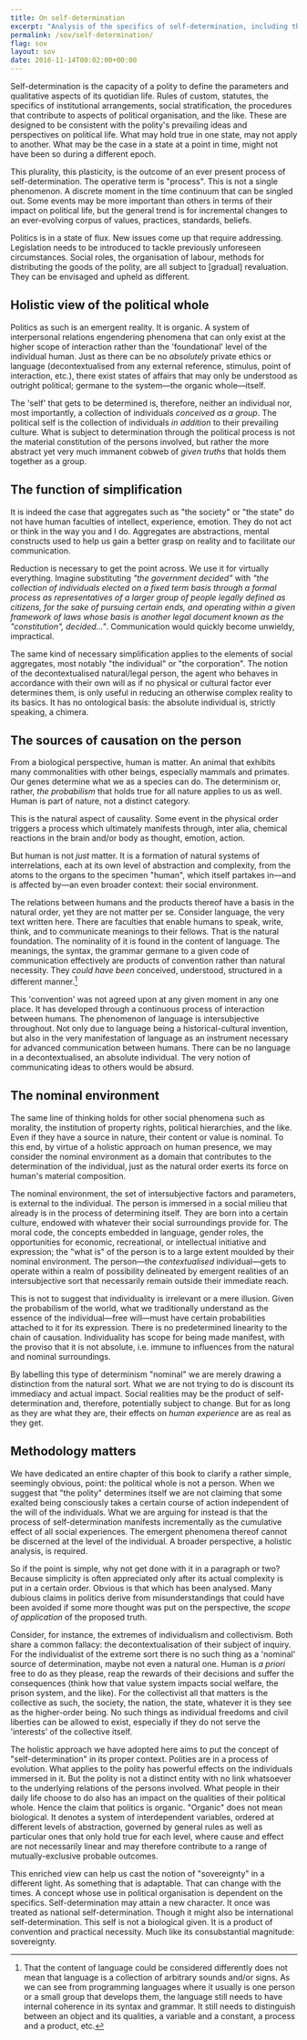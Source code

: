 ```yaml
---
title: On self-determination
excerpt: "Analysis of the specifics of self-determination, including the theoretical and philosophical themes of the political process as such."
permalink: /sov/self-determination/
flag: sov
layout: sov
date: 2016-11-14T00:02:00+00:00
---
```

Self-determination is the capacity of a polity to define the parameters and qualitative aspects of its quotidian life. Rules of custom, statutes, the specifics of institutional arrangements, social stratification, the procedures that contribute to aspects of political organisation, and the like. These are designed to be consistent with the polity's prevailing ideas and perspectives on political life. What may hold true in one state, may not apply to another. What may be the case in a state at a point in time, might not have been so during a different epoch.

This plurality, this plasticity, is the outcome of an ever present process of self-determination. The operative term is "process". This is not a single phenomenon. A discrete moment in the time continuum that can be singled out. Some events may be more important than others in terms of their impact on political life, but the general trend is for incremental changes to an ever-evolving corpus of values, practices, standards, beliefs.

Politics is in a state of flux. New issues come up that require addressing. Legislation needs to be introduced to tackle previously unforeseen circumstances. Social roles, the organisation of labour, methods for distributing the goods of the polity, are all subject to [gradual] revaluation. They can be envisaged and upheld as different.

## Holistic view of the political whole

Politics as such is an emergent reality. It is organic. A system of interpersonal relations engendering phenomena that can only exist at the higher scope of interaction rather than the 'foundational' level of the individual human. Just as there can be no *absolutely* private ethics or language (decontextualised from any external reference, stimulus, point of interaction, etc.), there exist states of affairs that may only be understood as outright political; germane to the system—the organic whole—itself.

The 'self' that gets to be determined is, therefore, neither an individual nor, most importantly, a collection of individuals *conceived as a group*. The political self is the collection of individuals *in addition* to their prevailing culture. What is subject to determination through the political process is not the material constitution of the persons involved, but rather the more abstract yet very much immanent cobweb of *given truths* that holds them together as a group.

## The function of simplification

It is indeed the case that aggregates such as "the society" or "the state" do not have human faculties of intellect, experience, emotion. They do not act or think in the way you and I do. Aggregates are abstractions, mental constructs used to help us gain a better grasp on reality and to facilitate our communication.

Reduction is necessary to get the point across. We use it for virtually everything. Imagine substituting *"the government decided"* with *"the collection of individuals elected on a fixed term basis through a formal process as representatives of a larger group of people legally defined as citizens, for the sake of pursuing certain ends, and operating within a given framework of laws whose basis is another legal document known as the "constitution", decided..."*. Communication would quickly become unwieldy, impractical.

The same kind of necessary simplification applies to the elements of social aggregates, most notably "the individual" or "the corporation". The notion of the decontextualised natural/legal person, the agent who behaves in accordance with their own will as if no physical or cultural factor ever determines them, is only useful in reducing an otherwise complex reality to its basics. It has no ontological basis: the absolute individual is, strictly speaking, a chimera.

## The sources of causation on the person

From a biological perspective, human is matter. An animal that exhibits many commonalities with other beings, especially mammals and primates. Our genes determine what we as a species can do. The determinism or, rather, *the probabilism* that holds true for all nature applies to us as well. Human is part of nature, not a distinct category.

This is the natural aspect of causality. Some event in the physical order triggers a process which ultimately manifests through, inter alia, chemical reactions in the brain and/or body as thought, emotion, action.

But human is not *just* matter. It is a formation of natural systems of interrelations, each at its own level of abstraction and complexity, from the atoms to the organs to the specimen "human", which itself partakes in—and is affected by—an even broader context: their social environment.

The relations between humans and the products thereof have a basis in the natural order, yet they are not matter per se. Consider language, the very text written here. There are faculties that enable humans to speak, write, think, and to communicate meanings to their fellows. That is the natural foundation. The nominality of it is found in the content of language. The meanings, the syntax, the grammar germane to a given code of communication effectively are products of convention rather than natural necessity. They *could have been* conceived, understood, structured in a different manner.[^LanguageArbitrariness]

This 'convention' was not agreed upon at any given moment in any one place. It has developed through a continuous process of interaction between humans. The phenomenon of language is intersubjective throughout. Not only due to language being a historical-cultural invention, but also in the very manifestation of language as an instrument necessary for advanced communication between humans. There can be no language in a decontextualised, an absolute individual. The very notion of communicating ideas to others would be absurd.

## The nominal environment

The same line of thinking holds for other social phenomena such as morality, the institution of property rights, political hierarchies, and the like. Even if they have a source in nature, their content or value is nominal. To this end, by virtue of a holistic approach on human presence, we may consider the nominal environment as a domain that contributes to the determination of the individual, just as the natural order exerts its force on human's material composition.

The nominal environment, the set of intersubjective factors and parameters, is external to the individual. The person is immersed in a social milieu that already is in the process of determining itself. They are born into a certain culture, endowed with whatever their social surroundings provide for. The moral code, the concepts embedded in language, gender roles, the opportunities for economic, recreational, or intellectual initiative and expression; the "what is" of the person is to a large extent moulded by their nominal environment. The person—the *contextualised* individual—gets to operate within a realm of possibility delineated by emergent realities of an intersubjective sort that necessarily remain outside their immediate reach.

This is not to suggest that individuality is irrelevant or a mere illusion. Given the probabilism of the world, what we traditionally understand as the essence of the individual—free will—must have certain probabilities attached to it for its expression. There is no predetermined linearity to the chain of causation. Individuality has scope for being made manifest, with the proviso that it is not absolute, i.e. immune to influences from the natural and nominal surroundings.

By labelling this type of determinism "nominal" we are merely drawing a distinction from the natural sort. What we are not trying to do is discount its immediacy and actual impact. Social realities may be the product of self-determination and, therefore, potentially subject to change. But for as long as they are what they are, their effects on *human experience* are as real as they get.

## Methodology matters

We have dedicated an entire chapter of this book to clarify a rather simple, seemingly obvious, point: the political whole is not a person. When we suggest that "the polity" determines itself we are not claiming that some exalted being consciously takes a certain course of action independent of the will of the individuals. What we are arguing for instead is that the process of self-determination manifests incrementally as the cumulative effect of all social experiences. The emergent phenomena thereof cannot be discerned at the level of the individual. A broader perspective, a holistic analysis, is required.

So if the point is simple, why not get done with it in a paragraph or two? Because simplicity is often appreciated only after its actual complexity is put in a certain order. Obvious is that which has been analysed. Many dubious claims in politics derive from misunderstandings that could have been avoided if some more thought was put on the perspective, the *scope of application* of the proposed truth.

Consider, for instance, the extremes of individualism and collectivism. Both share a common fallacy: the decontextualisation of their subject of inquiry. For the individualist of the extreme sort there is no such thing as a 'nominal' source of determination, maybe not even a natural one. Human is *a priori* free to do as they please, reap the rewards of their decisions and suffer the consequences (think how that value system impacts social welfare, the prison system, and the like). For the collectivist all that matters is the collective as such, the society, the nation, the state, whatever it is they see as the higher-order being. No such things as individual freedoms and civil liberties can be allowed to exist, especially if they do not serve the 'interests' of the collective itself.

The holistic approach we have adopted here aims to put the concept of "self-determination" in its proper context. Polities are in a process of evolution. What applies to the polity has powerful effects on the individuals immersed in it. But the polity is not a distinct entity with no link whatsoever to the underlying relations of the persons involved. What people in their daily life choose to do also has an impact on the qualities of their political whole. Hence the claim that politics is organic. "Organic" does not mean biological. It denotes a system of interdependent variables, ordered at different levels of abstraction, governed by general rules as well as particular ones that only hold true for each level, where cause and effect are not necessarily linear and may therefore contribute to a range of mutually-exclusive probable outcomes.

This enriched view can help us cast the notion of "sovereignty" in a different light. As something that is adaptable. That can change with the times. A concept whose use in political organisation is dependent on the specifics. Self-determination may attain a new character. It once was treated as national self-determination. Though it might also be international self-determination. This self is not a biological given. It is a product of convention and practical necessity. Much like its consubstantial magnitude: sovereignty.

[^LanguageArbitrariness]: That the content of language could be considered differently does not mean that language is a collection of arbitrary sounds and/or signs. As we can see from programming languages where it usually is one person or a small group that develops them, the language still needs to have internal coherence in its syntax and grammar. It still needs to distinguish between an object and its qualities, a variable and a constant, a process and a product, etc.
